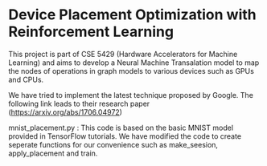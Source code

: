 # Device Placement Optimization with Reinforcement Learning

This project is part of CSE 5429 (Hardware Accelerators for Machine Learning) and aims to develop a Neural Machine Transalation model to map the nodes of operations in graph models to various devices such as GPUs and CPUs.

We have tried to implement the latest technique proposed by Google. The following link leads to their research paper (https://arxiv.org/abs/1706.04972)

mnist_placement.py : This code is based on the basic MNIST model provided in TensorFlow tutorials. We have modified the code to create seperate functions for our convenience such as make_seesion, apply_placement and train.

